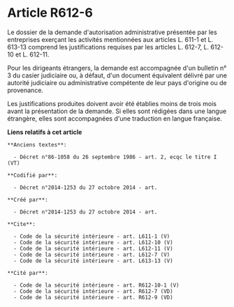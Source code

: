 # Article R612-6

Le dossier de la demande d'autorisation administrative présentée par les entreprises exerçant les activités mentionnées aux
articles L. 611-1 et L. 613-13 comprend les justifications requises par les articles L. 612-7, L. 612-10 et L. 612-11. 

Pour les dirigeants étrangers, la demande est accompagnée d'un bulletin n° 3 du casier judiciaire ou, à défaut, d'un document
équivalent délivré par une autorité judiciaire ou administrative compétente de leur pays d'origine ou de provenance. 

Les justifications produites doivent avoir été établies moins de trois mois avant la présentation de la demande. Si elles
sont rédigées dans une langue étrangère, elles sont accompagnées d'une traduction en langue française.

**Liens relatifs à cet article**

	**Anciens textes**:

	  - Décret n°86-1058 du 26 septembre 1986 - art. 2, ecqc le titre I (VT)

	**Codifié par**:

	  - Décret n°2014-1253 du 27 octobre 2014 - art.

	**Créé par**:

	  - Décret n°2014-1253 du 27 octobre 2014 - art.

	**Cite**:

	  - Code de la sécurité intérieure - art. L611-1 (V)
	  - Code de la sécurité intérieure - art. L612-10 (V)
	  - Code de la sécurité intérieure - art. L612-11 (V)
	  - Code de la sécurité intérieure - art. L612-7 (V)
	  - Code de la sécurité intérieure - art. L613-13 (V)

	**Cité par**:

	  - Code de la sécurité intérieure - art. R612-10-1 (V)
	  - Code de la sécurité intérieure - art. R612-7 (VD)
	  - Code de la sécurité intérieure - art. R612-9 (VD)

